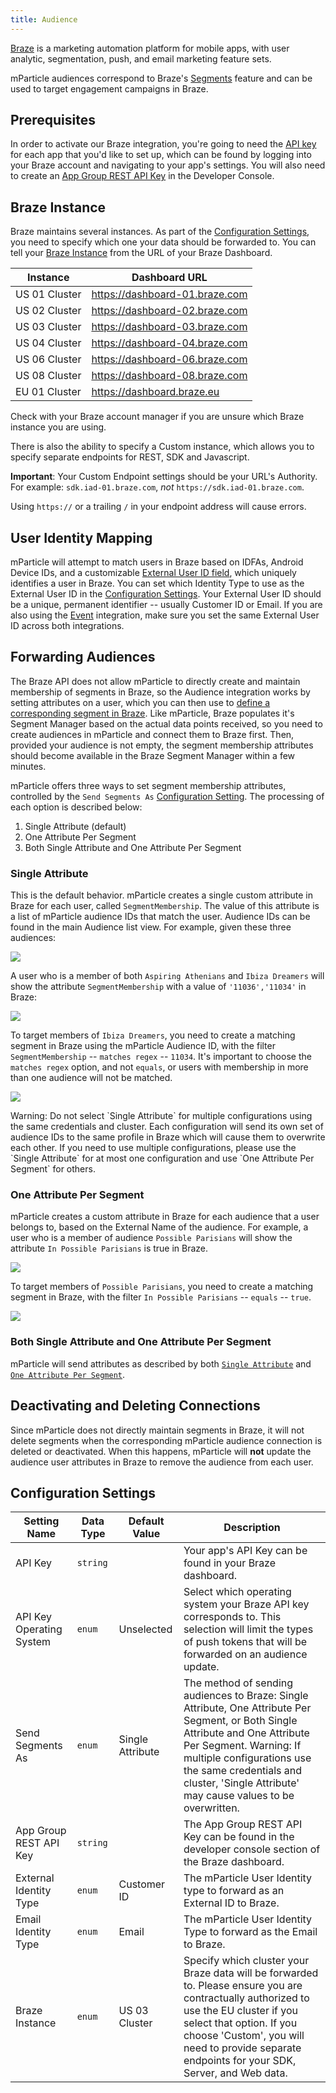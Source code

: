 ```yaml
---
title: Audience
---
```


[Braze](https://www.braze.com/) is a marketing automation platform for mobile apps, with user analytic, segmentation, push, and email marketing feature sets.

mParticle audiences correspond to Braze's [Segments](https://www.braze.com/docs/user_guide/engagement_tools/segments/creating_a_segment/) feature and can be used to target engagement campaigns in Braze.

## Prerequisites

In order to activate our Braze integration, you're going to need the [API key](https://www.braze.com/docs/developer_guide/platform_wide/app_group_configuration/#step-2-add-your-apps) for each app that you'd like to set up, which can be found by logging into your Braze account and navigating to your app's settings. You will also need to create an [App Group REST API Key](https://www.braze.com/docs/developer_guide/rest_api/basics/#app-group-rest-api-keys) in the Developer Console.

## Braze Instance

Braze maintains several instances. As part of the [Configuration Settings](#configuration-settings), you need to specify which one your data should be forwarded to.  You can tell your [Braze Instance](https://www.braze.com/docs/user_guide/administrative/access_braze/braze_instances/) from the URL of your Braze Dashboard.

| Instance | Dashboard URL |
| ------   | ------  |
| US 01 Cluster | https://dashboard-01.braze.com |
| US 02 Cluster | https://dashboard-02.braze.com |
| US 03 Cluster | https://dashboard-03.braze.com |
| US 04 Cluster | https://dashboard-04.braze.com |
| US 06 Cluster | https://dashboard-06.braze.com |
| US 08 Cluster | https://dashboard-08.braze.com |
| EU 01 Cluster | https://dashboard.braze.eu |

Check with your Braze account manager if you are unsure which Braze instance you are using.

There is also the ability to specify a Custom instance, which allows you to specify separate endpoints for REST, SDK and Javascript.

<aside class="warning">
<b>Important</b>: Your Custom Endpoint settings should be your URL's Authority. For example: <code>sdk.iad-01.braze.com</code>, <i>not</i> <code>https://sdk.iad-01.braze.com</code>.

Using `https://` or a trailing `/` in your endpoint address will cause errors.
</aside>

## User Identity Mapping

mParticle will attempt to match users in Braze based on IDFAs, Android Device IDs, and a customizable [External User ID field](https://www.braze.com/documentation/REST_API/#external-user-id-explanation), which uniquely identifies a user in Braze. You can set which Identity Type to use as the External User ID in the [Configuration Settings](#configuration-settings). Your External User ID should be a unique, permanent identifier -- usually Customer ID or Email. If you are also using the [Event](/integrations/braze/event) integration, make sure you set the same External User ID across both integrations.

## Forwarding Audiences

The Braze API does not allow mParticle to directly create and maintain membership of segments in Braze, so the Audience integration works by setting attributes on a user, which you can then use to [define a corresponding segment in Braze](https://www.braze.com/docs/user_guide/engagement_tools/segments/creating_a_segment/). Like mParticle, Braze populates it's Segment Manager based on the actual data points received, so you need to create audiences in mParticle and connect them to Braze first. Then, provided your audience is not empty, the segment membership attributes should become available in the Braze Segment Manager within a few minutes.

mParticle offers three ways to set segment membership attributes, controlled by the `Send Segments As` [Configuration Setting](#configuration-settings).  The processing of each option is described below:

1. Single Attribute (default)
2. One Attribute Per Segment
3. Both Single Attribute and One Attribute Per Segment

### Single Attribute

This is the default behavior.  mParticle creates a single custom attribute in Braze for each user, called `SegmentMembership`. The value of this attribute is a list of mParticle audience IDs that match the user. Audience IDs can be found in the main Audience list view. For example, given these three audiences:

![](/images/mparticle-audience-ids.png)

A user who is a member of both `Aspiring Athenians` and `Ibiza Dreamers` will show the attribute `SegmentMembership` with a value of `'11036','11034'` in Braze:

![](/images/braze-segment-membership-user-search.png)

To target members of `Ibiza Dreamers`, you need to create a matching segment in Braze using the mParticle Audience ID,
with the filter `SegmentMembership` -- `matches regex` -- `11034`. It's important to choose the `matches regex` option, and not `equals`, or users with membership in more than one audience will not be matched.

![](/images/braze-ibiza-dreamers-condition.png)

<aside>Warning: Do not select `Single Attribute` for multiple configurations using the same credentials and cluster. Each configuration will send its own set of audience IDs to the same profile in Braze which will cause them to overwrite each other. If you need to use multiple configurations, please use the `Single Attribute` for at most one configuration and use `One Attribute Per Segment` for others.</aside>

### One Attribute Per Segment

mParticle creates a custom attribute in Braze for each audience that a user belongs to, based on the External Name of the audience. For example, a user who is a member of audience `Possible Parisians` will show the attribute `In Possible Parisians` is true in Braze.

![](/images/braze-segment-member-bool-user-search.png)

To target members of `Possible Parisians`, you need to create a matching segment in Braze, with the filter `In Possible Parisians` -- `equals` -- `true`.

![](/images/braze-possible-parisians-condition.png)

### Both Single Attribute and One Attribute Per Segment

mParticle will send attributes as described by both [`Single Attribute`](#single-attribute) and [`One Attribute Per Segment`](#one-attribute-per-segment).

## Deactivating and Deleting Connections

Since mParticle does not directly maintain segments in Braze, it will not delete segments when the corresponding mParticle audience connection is deleted or deactivated. When this happens, mParticle will **not** update the audience user attributes in Braze to remove the audience from each user.

## Configuration Settings

Setting Name | Data Type | Default Value | Description
|---|---|---|---
API Key | `string` | | Your app's API Key can be found in your Braze dashboard.
API Key Operating System | `enum` | Unselected | Select which operating system your Braze API key corresponds to. This selection will limit the types of push tokens that will be forwarded on an audience update.
Send Segments As | `enum`| Single Attribute | The method of sending audiences to Braze:  Single Attribute, One Attribute Per Segment, or Both Single Attribute and One Attribute Per Segment.  Warning: If multiple configurations use the same credentials and cluster, 'Single Attribute' may cause values to be overwritten.
App Group REST API Key | `string`| | The App Group REST API Key can be found in the developer console section of the Braze dashboard.
External Identity Type | `enum` | Customer ID | The mParticle User Identity type to forward as an External ID to Braze.
Email Identity Type | `enum` | Email | The mParticle User Identity Type to forward as the Email to Braze.
Braze Instance | `enum` | US 03 Cluster | Specify which cluster your Braze data will be forwarded to. Please ensure you are contractually authorized to use the EU cluster if you select that option. If you choose 'Custom', you will need to provide separate endpoints for your SDK, Server, and Web data.
